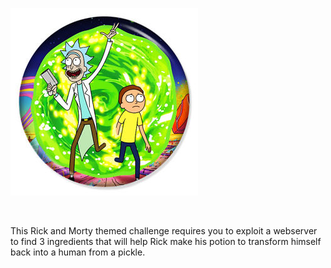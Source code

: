 
<p><a href="https://tryhackme.com/room/picklerick"><img src="https://raw.githubusercontent.com/DJShankyShoe/Website/master/assets/Platforms/TryHackMe/Pickle%20Rick/pb.png" alt="Pickle Rick"/></a><p><br>
  
<p>This Rick and Morty themed challenge requires you to exploit a webserver to find 3 ingredients that will help Rick make his potion to transform himself back into a human from a pickle.<p>
